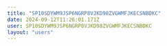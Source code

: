 ```yaml
---
title: "SP10SDYWM9JSP6NGRP8VJKD98ZVGWMFJKECSNBDKC"
date: 2024-09-12T11:26:01.171Z
user: SP10SDYWM9JSP6NGRP8VJKD98ZVGWMFJKECSNBDKC
layout: "users"
---
```

    